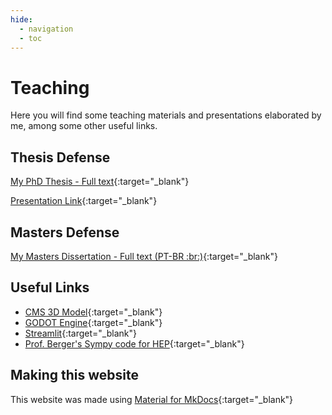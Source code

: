 ```yaml
---
hide:
  - navigation
  - toc
---
```


# Teaching

Here you will find some teaching materials and presentations elaborated by me, among some other useful links.


## Thesis Defense

[My PhD Thesis - Full text](https://www.lume.ufrgs.br/handle/10183/276460){:target="_blank"}

[Presentation Link](materials/defesa-tese-doutorado-vfinal.pdf){:target="_blank"}

## Masters Defense

[My Masters Dissertation - Full text (PT-BR :br:)](https://lume.ufrgs.br/handle/10183/211546){:target="_blank"}


## Useful Links

- [CMS 3D Model](https://www.printables.com/model/904-cerns-cms-detector){:target="_blank"}
- [GODOT Engine](https://godotengine.org/){:target="_blank"}
- [Streamlit](https://streamlit.io/){:target="_blank"}
- [Prof. Berger's Sympy code for HEP](https://profchristophberger.com/lehrbuch-elementarteilchenphysik/python/){:target="_blank"}

## Making this website

This website was made using [Material for MkDocs](https://squidfunk.github.io/mkdocs-material/){:target="_blank"}